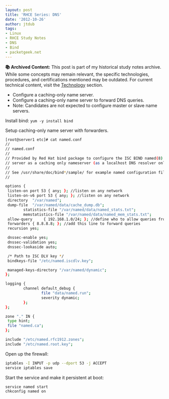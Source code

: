 ```yaml
---
layout: post
title: 'RHCE Series: DNS'
date: '2012-10-26'
author: jtdub
tags:
- Linux
- RHCE Study Notes
- DNS
- Bind
- packetgeek.net
---
```



<div class="alert alert-warning" role="alert">
  <strong>📚 Archived Content:</strong> This post is part of my historical study notes archive. While some concepts may remain relevant, the specific technologies, procedures, and certifications mentioned may be outdated. For current technical content, visit the <a href="/technology/" class="alert-link">Technology</a> section.
</div>

* Configure a caching-only name server.
* Configure a caching-only name server to forward DNS queries.
* Note: Candidates are not expected to configure master or slave name servers.

Install bind: `yum -y install bind`

Setup caching-only name server with forwarders.

```bash
[root@server1 etc]# cat named.conf
//
// named.conf
//
// Provided by Red Hat bind package to configure the ISC BIND named(8) DNS
// server as a caching only nameserver (as a localhost DNS resolver only).
//
// See /usr/share/doc/bind*/sample/ for example named configuration files.
//

options {
 listen-on port 53 { any; }; //listen on any network
 listen-on-v6 port 53 { any; }; //listen on any network
 directory  "/var/named";
 dump-file  "/var/named/data/cache_dump.db";
        statistics-file "/var/named/data/named_stats.txt";
        memstatistics-file "/var/named/data/named_mem_stats.txt";
 allow-query     { 192.168.1.0/24; }; //define who to allow queries from
 forwarders { 8.8.8.8; }; //add this line to forward queries
 recursion yes;

 dnssec-enable yes;
 dnssec-validation yes;
 dnssec-lookaside auto;

 /* Path to ISC DLV key */
 bindkeys-file "/etc/named.iscdlv.key";

 managed-keys-directory "/var/named/dynamic";
};

logging {
        channel default_debug {
                file "data/named.run";
                severity dynamic;
        };
};

zone "." IN {
 type hint;
 file "named.ca";
};

include "/etc/named.rfc1912.zones";
include "/etc/named.root.key";
```

Open up the firewall: 

```bash
iptables -I INPUT -p udp --dport 53 -j ACCEPT
service iptables save
```

Start the service and make it persistent at boot:

```bash
service named start
chkconfig named on
```
